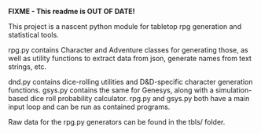 **FIXME - This readme is OUT OF DATE!**

This project is a nascent python module for tabletop rpg generation and statistical tools.

rpg.py contains Character and Adventure classes for generating those, as well as utility functions to extract data from json, generate names from text strings, etc.

dnd.py contains dice-rolling utilities and D&D-specific character generation functions. gsys.py contains the same for Genesys, along with a simulation-based dice roll probability calculator. rpg.py and gsys.py both have a main input loop and can be run as contained programs.

Raw data for the rpg.py generators can be found in the tbls/ folder.
